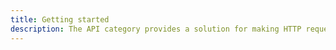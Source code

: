 ```yaml
---
title: Getting started
description: The API category provides a solution for making HTTP requests to REST and GraphQL endpoints. The REST API category can be used for creating signed requests against Amazon API Gateway when the API Gateway Authorization is set to AWS_IAM.
---
```


<inline-fragment platform="js" src="~/lib/restapi/fragments/js/getting-started.md"></inline-fragment>
<inline-fragment platform="ios" src="~/lib/restapi/fragments/native_common/getting-started/common.md"></inline-fragment>
<inline-fragment platform="android" src="~/lib/restapi/fragments/native_common/getting-started/common.md"></inline-fragment>
<inline-fragment platform="flutter" src="~/lib/restapi/fragments/native_common/getting-started/common.md"></inline-fragment>